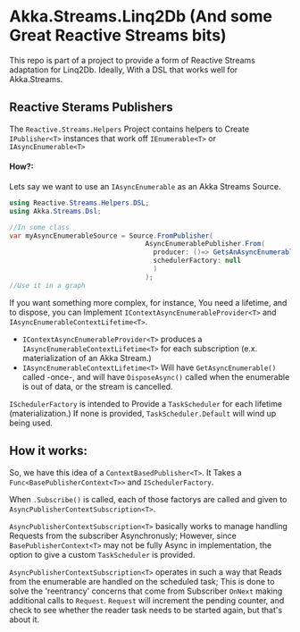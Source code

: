 # Akka.Streams.Linq2Db (And some Great Reactive Streams bits)

This repo is part of a project to provide a form of Reactive Streams adaptation for Linq2Db. Ideally, With a DSL that works well for Akka.Streams.

## Reactive Sterams Publishers

The `Reactive.Streams.Helpers` Project contains helpers to Create `IPublisher<T>` instances that work off `IEnumerable<T>` or `IAsyncEnumerable<T>`

#### How?:

Lets say we want to use an `IAsyncEnumerable` as an Akka Streams Source.
```c#
using Reactive.Streams.Helpers.DSL;
using Akka.Streams.Dsl;

//In some class
var myAsyncEnumerableSource = Source.FromPublisher(
                                  AsyncEnumerablePublisher.From(
                                    producer: ()=> GetsAnAsyncEnumerable()
                                    schedulerFactory: null
                                    )
                                  );
//Use it in a graph
```

If you want something more complex, for instance, You need a lifetime, and to dispose, you can Implement `IContextAsyncEnumerableProvider<T>` and `IAsyncEnumerableContextLifetime<T>`.

 - `IContextAsyncEnumerableProvider<T>` produces a `IAsyncEnumerableContextLifetime<T>` for each subscription (e.x. materialization of an Akka Stream.)
 - `IAsyncEnumerableContextLifetime<T>` Will have `GetAsyncEnumerable()` called -once-, and will have `DisposeAsync()` called when the enumerable is out of data, or the stream is cancelled.

`ISchedulerFactory` is intended to Provide a `TaskScheduler` for each lifetime (materialization.) If none is provided, `TaskScheduler.Default` will wind up being used.

## How it works:

So, we have this idea of a `ContextBasedPublisher<T>`. It Takes a `Func<BasePublisherContext<T>>` and `ISchedulerFactory`.

When `.Subscribe()` is called, each of those factorys are called and given to `AsyncPublisherContextSubscription<T>`.

`AsyncPublisherContextSubscription<T>` basically works to manage handling Requests from the subscriber Asynchronusly; However, since `BasePublisherContext<T>` may not be fully Async in implementation, the option to give a custom `TaskScheduler` is provided.

`AsyncPublisherContextSubscription<T>` operates in such a way that Reads from the enumerable are handled on the scheduled task; This is done to solve the 'reentrancy' concerns that come from Subscriber `OnNext` making additional calls to `Request`.  `Request` will increment the pending counter, and check to see whether the reader task needs to be started again, but that's about it.